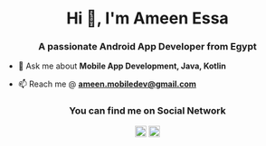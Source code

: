 <h1 align="center">Hi 👋, I'm Ameen Essa</h1>
<h3 align="center">A passionate Android App Developer from Egypt </h3>

- 💬 Ask me about **Mobile App Development, Java, Kotlin**

- 📫 Reach me @ **ameen.mobiledev@gmail.com**

<h3 align="center"> You can find me on Social Network </h3>

<p align="center">
<a href="https://twitter.com/@ameenessa0" target="blank"><img align="center" src="https://cdn.jsdelivr.net/npm/simple-icons@3.0.1/icons/twitter.svg" alt="@ameenessa0" height="20" width="20" /></a>
<a href="https://linkedin.com/in/ameen-ahmed" target="blank"><img align="center" src="https://cdn.jsdelivr.net/npm/simple-icons@3.0.1/icons/linkedin.svg" alt="ameen-ahmed" height="20" width="20" /></a>
</p>
